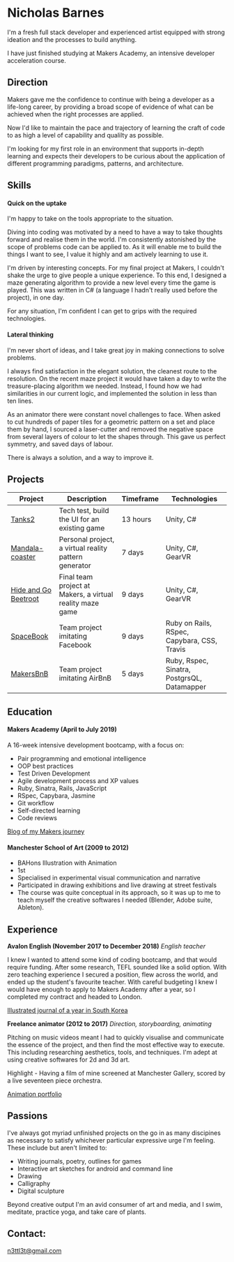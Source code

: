 # Nicholas Barnes

I'm a fresh full stack developer and experienced artist equipped with strong ideation and the processes to build anything.

I have just finished studying at Makers Academy, an intensive developer acceleration course. 


## Direction

Makers gave me the confidence to continue with being a developer as a life-long career, by providing a broad scope of evidence of what can be achieved when the right processes are applied.

Now I'd like to maintain the pace and trajectory of learning the craft of code to as high a level of capability and qualilty as possible.

I'm looking for my first role in an environment that supports in-depth learning and expects their developers to be curious about the application of different programming paradigms, patterns, and architecture.

## Skills

#### Quick on the uptake

I'm happy to take on the tools appropriate to the situation.

Diving into coding was motivated by a need to have a way to take thoughts forward and realise them in the world. 
I'm consistently astonished by the scope of problems code can be applied to. As it will enable me to build the things I want to see, I value it highly and am actively learning to use it.

I'm driven by interesting concepts. For my final project at Makers, I couldn't shake the urge to give people a unique experience. To this end, I designed a maze generating algorithm to provide a new level every time the game is played. This was written in C# (a language I hadn't really used before the project), in one day.

For any situation, I'm confident I can get to grips with the required technologies.

#### Lateral thinking

I'm never short of ideas, and I take great joy in making connections to solve problems.

I always find satisfaction in the elegant solution, the cleanest route to the resolution. 
On the recent maze project it would have taken a day to write the treasure-placing algorithm we needed. Instead, I found how we had similarities in our current logic, and implemented the solution in less than ten lines.

As an animator there were constant novel challenges to face. When asked to cut hundreds of paper tiles for a geometric pattern on a set and place them by hand, I sourced a laser-cutter and removed the negative space from several layers of colour to let the shapes through. This gave us perfect symmetry, and saved days of labour.

There is always a solution, and a way to improve it.

## Projects

Project | Description | Timeframe | Technologies
---|---|---|---
[Tanks2](https://github.com/n3ttl3t/Tanks2) | Tech test, build the UI for an existing game | 13 hours | Unity, C#
[Mandala-coaster](https://github.com/n3ttl3t/mandala-coaster) | Personal project, a virtual reality pattern generator | 7 days | Unity, C#, GearVR
[Hide and Go Beetroot](https://github.com/marbuthnott/hide_and_go_beetroot) | Final team project at Makers, a virtual reality maze game | 9 days | Unity, C#, GearVR
[SpaceBook](https://github.com/fetc90/acebook-spacebook) | Team project imitating Facebook | 9 days | Ruby on Rails, RSpec, Capybara, CSS, Travis
[MakersBnB](https://github.com/n3ttl3t/Makers-Bnb) | Team project imitating AirBnB | 5 days | Ruby, Rspec, Sinatra, PostgrsQL, Datamapper

## Education

#### Makers Academy (April to July 2019)

A 16-week intensive development bootcamp, with a focus on:

- Pair programming and emotional intelligence
- OOP best practices
- Test Driven Development
- Agile development process and XP values
- Ruby, Sinatra, Rails, JavaScript
- RSpec, Capybara, Jasmine
- Git workflow
- Self-directed learning
- Code reviews

[Blog of my Makers journey](https://medium.com/@n3ttl3t)

#### Manchester School of Art (2009 to 2012)

- BAHons Illustration with Animation 
- 1st
- Specialised in experimental visual communication and narrative
- Participated in drawing exhibitions and live drawing at street festivals
- The course was quite conceptual in its approach, so it was up to me to teach myself the creative softwares I needed (Blender, Adobe suite, Ableton).

## Experience

**Avalon English (November 2017 to December 2018)**
*English teacher*  

I knew I wanted to attend some kind of coding bootcamp, and that would require funding. After some research, TEFL sounded like a solid option. With zero teaching experience I secured a position, flew across the world, and ended up the student's favourite teacher. With careful budgeting I knew I would have enough to apply to Makers Academy after a year, so I completed my contract and headed to London.

[Illustrated journal of a year in South Korea](https://www.instagram.com/n3ttl3t/)

**Freelance animator (2012 to 2017)** 
*Direction, storyboarding, animating*

Pitching on music videos meant I had to quickly visualise and communicate the essence of the project, and then find the most effective way to execute. This including researching aesthetics, tools, and techniques. I'm adept at using creative softwares for 2d and 3d art.

Highlight - Having a film of mine screened at Manchester Gallery, scored by a live seventeen piece orchestra.

[Animation portfolio](https://vimeo.com/user5459666)

## Passions

I've always got myriad unfinished projects on the go in as many discipines as necessary to satisfy whichever particular expressive urge I'm feeling.
These include but aren't limited to:
- Writing journals, poetry, outlines for games
- Interactive art sketches for android and command line
- Drawing
- Calligraphy
- Digital sculpture

Beyond creative output I'm an avid consumer of art and media, and I swim, meditate, practice yoga, and take care of plants.

## Contact:

n3ttl3t@gmail.com
